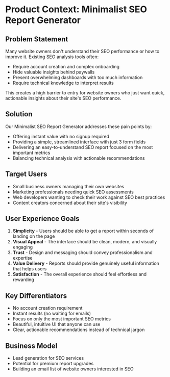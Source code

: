 # Product Context: Minimalist SEO Report Generator

## Problem Statement
Many website owners don't understand their SEO performance or how to improve it. Existing SEO analysis tools often:
- Require account creation and complex onboarding
- Hide valuable insights behind paywalls
- Present overwhelming dashboards with too much information
- Require technical knowledge to interpret results

This creates a high barrier to entry for website owners who just want quick, actionable insights about their site's SEO performance.

## Solution
Our Minimalist SEO Report Generator addresses these pain points by:
- Offering instant value with no signup required
- Providing a simple, streamlined interface with just 3 form fields
- Delivering an easy-to-understand SEO report focused on the most important metrics
- Balancing technical analysis with actionable recommendations

## Target Users
- Small business owners managing their own websites
- Marketing professionals needing quick SEO assessments
- Web developers wanting to check their work against SEO best practices
- Content creators concerned about their site's visibility

## User Experience Goals
1. **Simplicity** - Users should be able to get a report within seconds of landing on the page
2. **Visual Appeal** - The interface should be clean, modern, and visually engaging
3. **Trust** - Design and messaging should convey professionalism and expertise
4. **Value Delivery** - Reports should provide genuinely useful information that helps users
5. **Satisfaction** - The overall experience should feel effortless and rewarding

## Key Differentiators
- No account creation requirement
- Instant results (no waiting for emails)
- Focus on only the most important SEO metrics
- Beautiful, intuitive UI that anyone can use
- Clear, actionable recommendations instead of technical jargon

## Business Model
- Lead generation for SEO services
- Potential for premium report upgrades
- Building an email list of website owners interested in SEO 